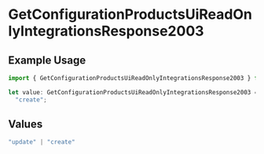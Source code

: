 # GetConfigurationProductsUiReadOnlyIntegrationsResponse2003

## Example Usage

```typescript
import { GetConfigurationProductsUiReadOnlyIntegrationsResponse2003 } from "@vercel/sdk/models/getconfigurationproductsop.js";

let value: GetConfigurationProductsUiReadOnlyIntegrationsResponse2003 =
  "create";
```

## Values

```typescript
"update" | "create"
```